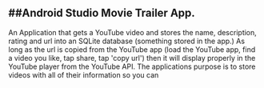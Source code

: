 ##Android Studio Movie Trailer App.
---
An Application that gets a YouTube video and stores the name, description, rating and url into an SQLite database (something stored in the app.) As long as the url is copied from the YouTube app (load the YouTube app, find a video you like, tap share, tap 'copy url') then it will display properly in the YouTube player from the YouTube API. The applications purpose is to store videos with all of their information so you can 

